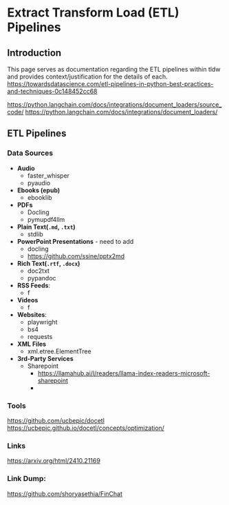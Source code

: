 # Extract Transform Load (ETL) Pipelines


## Introduction
This page serves as documentation regarding the ETL pipelines within tldw and provides context/justification for the details of each.
https://towardsdatascience.com/etl-pipelines-in-python-best-practices-and-techniques-0c148452cc68

https://python.langchain.com/docs/integrations/document_loaders/source_code/
https://python.langchain.com/docs/integrations/document_loaders/



## ETL Pipelines

### Data Sources
- **Audio**
    - faster_whisper
    - pyaudio
- **Ebooks (epub)**
    - ebooklib
- **PDFs**
    - Docling
    - pymupdf4llm
- **Plain Text(`.md`, `.txt`)**
    - stdlib
- **PowerPoint Presentations** - need to add
    - docling
    - https://github.com/ssine/pptx2md
- **Rich Text(`.rtf`, `.docx`)**
    - doc2txt
    - pypandoc
- **RSS Feeds**: 
    - f
- **Videos**
    - f
- **Websites**: 
    - playwright
    - bs4
    - requests
- **XML Files**
    - xml.etree.ElementTree
- **3rd-Party Services**
    - Sharepoint
        * https://llamahub.ai/l/readers/llama-index-readers-microsoft-sharepoint
        * 

### Tools
https://github.com/ucbepic/docetl
https://ucbepic.github.io/docetl/concepts/optimization/


### Links
https://arxiv.org/html/2410.21169



### Link Dump:
https://github.com/shoryasethia/FinChat




